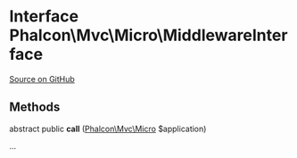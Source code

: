 # Interface **Phalcon\\Mvc\\Micro\\MiddlewareInterface**

<a href="https://github.com/phalcon/cphalcon/blob/master/phalcon/mvc/micro/middlewareinterface.zep" class="btn btn-default btn-sm">Source on GitHub</a>

## Methods

abstract public **call** ([Phalcon\Mvc\Micro](/en/3.2/api/Phalcon_Mvc_Micro) $application)

...